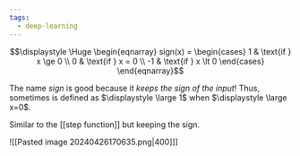 ```yaml
---
tags:
  - deep-learning
---
```

$$\displaystyle \Huge \begin{eqnarray} 
sign(x) = 
\begin{cases}
1 & \text{if } x \ge 0 \\
0 & \text{if } x = 0 \\
-1 & \text{if } x \lt 0
\end{cases}
\end{eqnarray}$$

The name *sign* is good because it *keeps the sign of the input*! Thus, sometimes is defined as $\displaystyle \large 1$ when $\displaystyle \large x=0$.

Similar to the [[step function]] but keeping the sign.

![[Pasted image 20240426170635.png|400]]]


